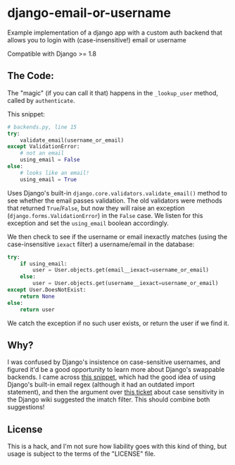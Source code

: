# django-email-or-username

Example implementation of a django app with a custom auth backend that allows you to login with (case-insensitive!) email or username

Compatible with Django >= 1.8

## The Code:

The "magic" (if you can call it that) happens in the `_lookup_user` method, called by `authenticate`.

This snippet:

```python
# backends.py, line 15
try:
    validate_email(username_or_email)
except ValidationError:
    # not an email
    using_email = False
else:
    # looks like an email!
    using_email = True
```
Uses Django's built-in `django.core.validators.validate_email()` method to see whether the email passes validation. The old validators were methods that returned `True`/`False`, but now they will raise an exception (`django.forms.ValidationError`) in the `False` case. We listen for this exception and set the `using_email` boolean accordingly.

We then check to see if the username or email inexactly matches (using the case-insensitive `iexact` filter) a username/email in the database:

```python
try:
    if using_email:
        user = User.objects.get(email__iexact=username_or_email)
    else:
        user = User.objects.get(username__iexact=username_or_email)
except User.DoesNotExist:
    return None
else:
	return user
```

We catch the exception if no such user exists, or return the user if we find it.


## Why?

I was confused by Django's insistence on case-sensitive usernames, and figured it'd be a good opportunity to learn more about Django's swappable backends. 
I came across [this snippet](https://djangosnippets.org/snippets/1590/), which had the good idea of using Django's built-in email regex (although it had an outdated import statement), and then the argument over [this ticket](https://code.djangoproject.com/ticket/2273) about case sensitivity in the Django wiki suggested the imatch filter. 
This should combine both suggestions!

## License

This is a hack, and I'm not sure how liability goes with this kind of thing, but usage is subject to the terms of the "LICENSE" file.
